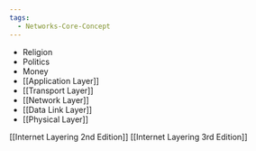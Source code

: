 ```yaml
---
tags:
  - Networks-Core-Concept
---
```

- Religion
- Politics
- Money
- [[Application Layer]]
- [[Transport Layer]]
- [[Network Layer]]
- [[Data Link Layer]]
- [[Physical Layer]]

[[Internet Layering 2nd Edition]]
[[Internet Layering 3rd Edition]]

